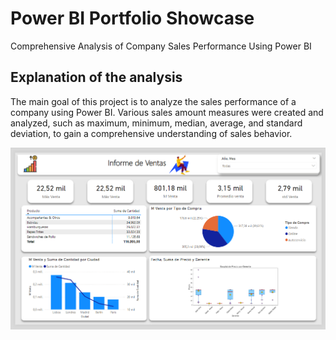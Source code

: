 # Power BI Portfolio Showcase

Comprehensive Analysis of Company Sales Performance Using Power BI

## Explanation of the analysis


The main goal of this project is to analyze the sales performance of a company using Power BI. Various sales amount measures were created and analyzed, such as maximum, minimum, median, average, and standard deviation, to gain a comprehensive understanding of sales behavior.

![alt text](image.png)
